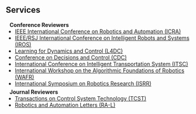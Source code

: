 ## Services

<h4 style="margin:0 10px 0;">Conference Reviewers</h4>

<ul style="margin:0 0 5px;">
  <li><a href="https://www.ieee-ras.org/conferences-workshops/fully-sponsored/icra"><autocolor>IEEE International Conference on Robotics and Automation (ICRA)</autocolor></a></li>
  <li><a href="https://www.iros.org/"><autocolor>IEEE/RSJ International Conference on Intelligent Robots and Systems (IROS)</autocolor></a></li>
  <li><a href="https://l4dc.web.ox.ac.uk/"><autocolor>Learning for Dynamics and Control (L4DC)</autocolor></a></li>
  <li><a href="https://ieeexplore.ieee.org/xpl/conhome/1000188/all-proceedings"><autocolor>Conference on Decisions and Control (CDC)</autocolor></a></li>
  <li><a href="https://ieee-itsc.org/"><autocolor>International Conference on Intelligent Transportation System (ITSC)</autocolor></a></li>
  <li><a href="http://ifrr.org/wafr"><autocolor>International Workshop on the Algorithmic Foundations of Robotics (WAFR)</autocolor></a></li>
  <li><a href="http://ifrr.org/isrr"><autocolor>International Symposium on Robotics Research (ISRR)</autocolor></a></li>
</ul>

<h4 style="margin:0 10px 0;">Journal Reviewers</h4>

<ul style="margin:0 0 20px;">
  <li><a href="https://ieeexplore.ieee.org/xpl/RecentIssue.jsp?punumber=87"><autocolor>Transactions on Control System Technology (TCST)</autocolor></a></li>
  <li><a href="https://www.ieee-ras.org/publications/ra-l"><autocolor>Robotics and Automation Letters (RA-L)</autocolor></a></li>
</ul>